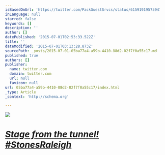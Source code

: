 ```yaml
---
isBasedOnUrl: 'https://twitter.com/PackGuestSrvcs/status/615919195759476736'
inLanguage: null
starred: false
keywords: []
description: ''
author: []
datePublished: '2015-07-01T02:53:33.522Z'
title: ''
dateModified: '2015-07-01T03:13:28.873Z'
sourcePath: _posts/2015-07-01-05ba77a4-a59b-4410-88d2-02f7f0a55c17.md
published: true
authors: []
publisher:
  name: twitter.com
  domain: twitter.com
  url: null
  favicon: null
url: 05ba77a4-a59b-4410-88d2-02f7f0a55c17/index.html
_type: Article
_context: 'http://schema.org'

---
```

![](https://pbs.twimg.com/media/CIwvPsNWwAAN4-F.jpg:large)

# [_Stage from the tunnel! \#StonesRaleigh_][0]

[0]: https://twitter.com/PackGuestSrvcs/status/615919195759476736